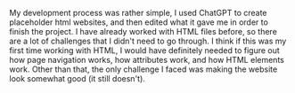 My development process was rather simple, I used ChatGPT to create placeholder html websites, and then edited what it gave me in order to finish the project. I have already worked with HTML files before, so there are a lot of challenges that I didn't need to go through. I think if this was my first time working with HTML, I would have definitely needed to figure out how page navigation works, how attributes work, and how HTML elements work. Other than that, the only challenge I faced was making the website look somewhat good (it still doesn't).